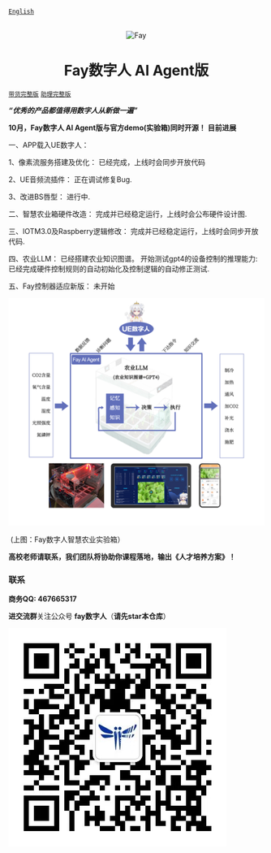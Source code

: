 [`English`](https://github.com/TheRamU/Fay/blob/main/README_EN.md)

<div align="center">
    <br>
    <img src="images/icon.png" alt="Fay">
    <h1>Fay数字人 AI Agent版</h1>
</div>

[`带货完整版`](https://github.com/TheRamU/Fay/tree/fay-sales-edition)                        [`助理完整版`](https://github.com/TheRamU/Fay/tree/fay-assistant-edition)

***“优秀的产品都值得用数字人从新做一遍”***

**10月，Fay数字人 AI Agent版与官方demo(实验箱)同时开源！**
**目前进展**

一、APP载入UE数字人：

1、像素流服务搭建及优化：
已经完成，上线时会同步开放代码

2、UE音频流插件：
正在调试修复Bug.

3、改进BS唇型：
进行中.

二、智慧农业箱硬件改造：
完成并已经稳定运行，上线时会公布硬件设计图.

三、IOTM3.0及Raspberry逻辑修改：
完成并已经稳定运行，上线时会同步开放代码.

四、农业LLM：
已经搭建农业知识图谱。
开始测试gpt4的设备控制的推理能力:已经完成硬件控制规则的自动初始化及控制逻辑的自动修正测试.

五、Fay控制器适应新版：
未开始

![](images/1.jpg)

​                                                                       (上图：Fay数字人智慧农业实验箱）

**高校老师请联系，我们团队将协助你课程落地，输出《人才培养方案》！**

### **联系**

**商务QQ: 467665317**

**进交流群**关注公众号 **fay数字人**（**请先star本仓库**）

<img src="images/2.jpg"  />
